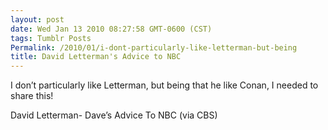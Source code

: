 ```yaml
---
layout: post
date: Wed Jan 13 2010 08:27:58 GMT-0600 (CST)
tags: Tumblr Posts
Permalink: /2010/01/i-dont-particularly-like-letterman-but-being
title: David Letterman's Advice to NBC
---
```


I don&rsquo;t particularly like Letterman, but being that he like Conan, I needed to share this!

David Letterman- Dave&rsquo;s Advice To NBC (via CBS)


